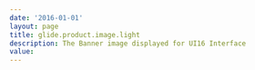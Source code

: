 ```yaml
---
date: '2016-01-01'
layout: page
title: glide.product.image.light
description: The Banner image displayed for UI16 Interface
value:  
---
```


